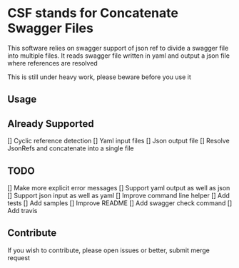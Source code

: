 # CSF stands for Concatenate Swagger Files
This software relies on swagger support of json ref to divide a swagger file into multiple files.
It reads swagger file written in yaml and output a json file where references are resolved


This is still under heavy work, please beware before you use it

## Usage

## Already Supported
[] Cyclic reference detection
[] Yaml input files
[] Json output file
[] Resolve JsonRefs and concatenate into a single file

## TODO
[] Make more explicit error messages
[] Support yaml output as well as json
[] Support json input as well as yaml
[] Improve command line helper
[] Add tests
[] Add samples
[] Improve README
[] Add swagger check command
[] Add travis

## Contribute
If you wish to contribute, please open issues or better, submit merge request
